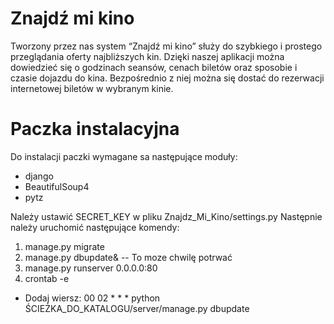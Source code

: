 # Znajdź mi kino
Tworzony przez nas system “Znajdź mi kino” służy do szybkiego i prostego przeglądania 
oferty najbliższych kin. Dzięki naszej aplikacji można dowiedzieć się o godzinach seansów, 
cenach biletów oraz sposobie i czasie dojazdu do kina. Bezpośrednio z niej można się dostać 
do rezerwacji internetowej biletów w wybranym kinie.

# Paczka instalacyjna
Do instalacji paczki wymagane sa następujące moduły:
  * django
  * BeautifulSoup4
  * pytz  

Należy ustawić SECRET_KEY w pliku Znajdz_Mi_Kino/settings.py
Następnie należy uruchomić następujące komendy:
  1. manage.py migrate
  2. manage.py dbupdate& -- To moze chwilę potrwać
  3. manage.py runserver 0.0.0.0:80
  4. crontab -e 
   * Dodaj wiersz: 00 02 * * * python ŚCIEŻKA_DO_KATALOGU/server/manage.py dbupdate
